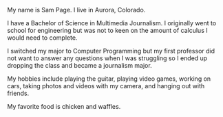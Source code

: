 My name is Sam Page. I live in Aurora, Colorado. 

I have a Bachelor of Science in Multimedia Journalism. I originally went to school for engineering but was not to keen on the amount of calculus I would need to complete.

I switched my major to Computer Programming but my first professor did not want to answer any questions when I was struggling so I ended up dropping the class and became a journalism major. 

My hobbies include playing the guitar, playing video games, working on cars, taking photos and videos with my camera, and hanging out with friends.

My favorite food is chicken and waffles.
